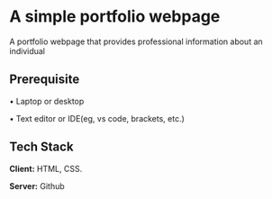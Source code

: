 # A simple portfolio webpage
A portfolio webpage that provides professional information about an individual

## Prerequisite
• Laptop or desktop

• Text editor or IDE(eg, vs code, brackets, etc.)

## Tech Stack

**Client:** HTML, CSS.

**Server:** Github
